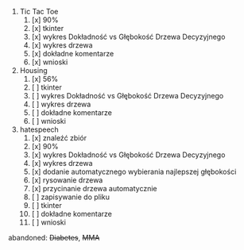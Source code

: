 1. Tic Tac Toe
   1. [x] 90%
   2. [x] tkinter
   3. [x] wykres Dokładność vs Głębokość Drzewa Decyzyjnego
   4. [x] wykres drzewa
   5. [x] dokładne komentarze
   6. [x] wnioski
2. Housing
   1. [x] 56%
   2. [ ] tkinter
   3. [ ] wykres Dokładność vs Głębokość Drzewa Decyzyjnego
   4. [ ] wykres drzewa
   5. [ ] dokładne komentarze
   6. [ ] wnioski
3. hatespeech
   1. [x] znaleźć zbiór
   2. [x] 90%
   3. [x] wykres Dokładność vs Głębokość Drzewa Decyzyjnego
   4. [x] wykres drzewa
   5. [x] dodanie automatycznego wybierania najlepszej głębokości 
   6. [x] rysowanie drzewa 
   7. [x] przycinanie drzewa automatycznie 
   8. [ ] zapisywanie do pliku
   9. [ ] tkinter
   10. [ ] dokładne komentarze
   11. [ ] wnioski 

abandoned:
~~Diabetes~~, 
~~MMA~~
